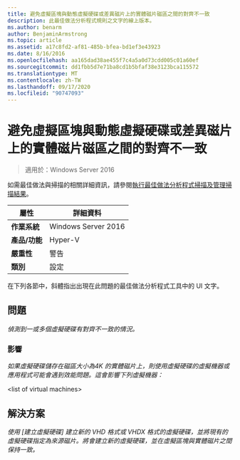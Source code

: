```yaml
---
title: 避免虛擬區塊與動態虛擬硬碟或差異磁片上的實體磁片磁區之間的對齊不一致
description: 此最佳做法分析程式規則之文字的線上版本。
ms.author: benarm
author: BenjaminArmstrong
ms.topic: article
ms.assetid: a17c8fd2-af81-485b-bfea-bd1ef3e43923
ms.date: 8/16/2016
ms.openlocfilehash: aa165dad38ae455f7c4a5a0d73cdd005c01a60ef
ms.sourcegitcommit: dd1fbb5d7e71ba8cd1b5bfaf38e3123bca115572
ms.translationtype: MT
ms.contentlocale: zh-TW
ms.lasthandoff: 09/17/2020
ms.locfileid: "90747093"
---
```

# <a name="avoid-alignment-inconsistencies-between-virtual-blocks-and-physical-disk-sectors-on-dynamic-virtual-hard-disks-or-differencing-disks"></a>避免虛擬區塊與動態虛擬硬碟或差異磁片上的實體磁片磁區之間的對齊不一致

>適用於：Windows Server 2016

如需最佳做法與掃描的相關詳細資訊，請參閱[執行最佳做法分析程式掃描及管理掃描結果](https://go.microsoft.com/fwlink/p/?LinkID=223177)。

|屬性|詳細資料|
|-|-|
|**作業系統**|Windows Server 2016|
|**產品/功能**|Hyper-V|
|**嚴重性**|警告|
|**類別**|設定|

在下列各節中，斜體指出出現在此問題的最佳做法分析程式工具中的 UI 文字。

## <a name="issue"></a>問題
*偵測到一或多個虛擬硬碟有對齊不一致的情況。*

### <a name="impact"></a>影響
*如果虛擬硬碟儲存在磁區大小為4K 的實體磁片上，則使用虛擬硬碟的虛擬機器或應用程式可能會遇到效能問題。這會影響下列虛擬機器：*

\<list of virtual machines>

## <a name="resolution"></a>解決方案
*使用 [建立虛擬硬碟] 建立新的 VHD 格式或 VHDX 格式的虛擬硬碟，並將現有的虛擬硬碟指定為來源磁片。將會建立新的虛擬硬碟，並在虛擬區塊與實體磁片之間保持一致。*



